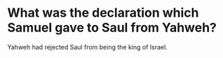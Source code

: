 # What was the declaration which Samuel gave to Saul from Yahweh?

Yahweh had rejected Saul from being the king of Israel.
